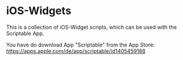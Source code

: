 # iOS-Widgets
This is a collection of iOS-Widget scripts, which can be used with the Scriptable App. 

You have do download App "Scriptable" from the App Store: https://apps.apple.com/de/app/scriptable/id1405459188
